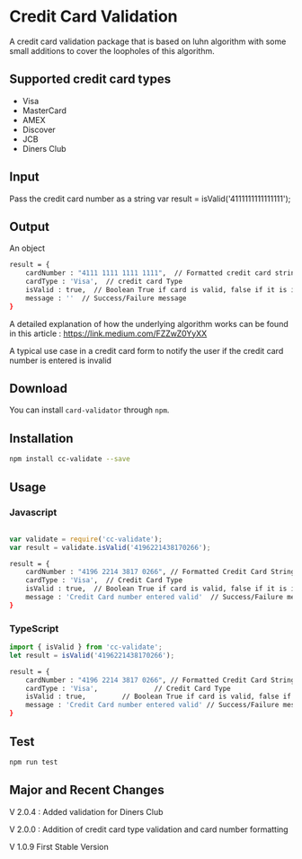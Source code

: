 # Credit Card Validation

A credit card validation package that is based on luhn algorithm with some small additions to cover the loopholes of this algorithm. 

## Supported credit card types

- Visa
- MasterCard
- AMEX
- Discover
- JCB
- Diners Club

## Input

Pass the credit card number as a string
var result = isValid('4111111111111111');

## Output

An object

```sh
result = {
    cardNumber : "4111 1111 1111 1111",  // Formatted credit card string
    cardType : 'Visa',  // credit card Type
    isValid : true,  // Boolean True if card is valid, false if it is invalid
    message : ''  // Success/Failure message
}
```

A detailed explanation of how the underlying algorithm works can be found in this article :
 https://link.medium.com/FZZwZ0YyXX

A typical use case in a credit card form to notify the user if the credit card number is entered is invalid

## Download

You can install `card-validator` through `npm`.

## Installation 
```sh
npm install cc-validate --save
```
## Usage
### Javascript
```javascript

var validate = require('cc-validate');
var result = validate.isValid('4196221438170266');

```
```sh
result = {
    cardNumber : "4196 2214 3817 0266", // Formatted Credit Card String
    cardType : 'Visa',  // Credit Card Type
    isValid : true,  // Boolean True if card is valid, false if it is invalid
    message : 'Credit Card number entered valid'  // Success/Failure message
}
```
### TypeScript
```typescript
import { isValid } from 'cc-validate';
let result = isValid('4196221438170266');
```
```sh
result = {
    cardNumber : "4196 2214 3817 0266", // Formatted Credit Card String
    cardType : 'Visa',		        // Credit Card Type
    isValid : true,			// Boolean True if card is valid, false if it is invalid
    message : 'Credit Card number entered valid' // Success/Failure message
}
```
## Test 
```sh
npm run test
```


## Major and Recent Changes

V 2.0.4 : 
Added validation for Diners Club

V 2.0.0 : 
Addition of credit card type validation and card number formatting

V 1.0.9
First Stable Version